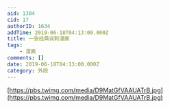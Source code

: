 ```yaml
---
aid: 1304
cid: 17
authorID: 1634
addTime: 2019-06-18T04:13:00.000Z
title: 一张经典讽刺漫画
tags:
    - 漫画
comments: []
date: 2019-06-18T04:13:00.000Z
category: 外段
---
```


[https://pbs.twimg.com/media/D9MatGfVAAUATrB.jpg](https://pbs.twimg.com/media/D9MatGfVAAUATrB.jpg)
